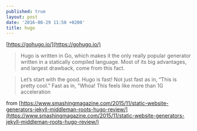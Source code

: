 ```yaml
---
published: true
layout: post
date: '2016-08-29 11:58 +0200'
title: hugo
---
```

[https://gohugo.io/](https://gohugo.io/)

> Hugo is written in Go, which makes it the only really popular generator written in a statically compiled language. Most of its big advantages, and largest drawback, come from this fact.

> Let’s start with the good. Hugo is fast! Not just fast as in, “This is pretty cool.” Fast as in, “Whoa! This feels like more than 1G acceleration

from [https://www.smashingmagazine.com/2015/11/static-website-generators-jekyll-middleman-roots-hugo-review/](https://www.smashingmagazine.com/2015/11/static-website-generators-jekyll-middleman-roots-hugo-review/)
